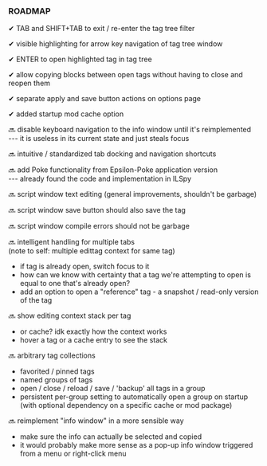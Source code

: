 ### ROADMAP

✔ TAB and SHIFT+TAB to exit / re-enter the tag tree filter

✔ visible highlighting for arrow key navigation of tag tree window

✔ ENTER to open highlighted tag in tag tree

✔ allow copying blocks between open tags without having to close and reopen them

✔ separate apply and save button actions on options page

✔ added startup mod cache option	

🔜 disable keyboard navigation to the info window until it's reimplemented  
--- it is useless in its current state and just steals focus

🔜 intuitive / standardized tab docking and navigation shortcuts

🔜 add Poke functionality from Epsilon-Poke application version  
--- already found the code and implementation in ILSpy

🔜 script window text editing (general improvements, shouldn't be garbage)

🔜 script window save button should also save the tag

🔜 script window compile errors should not be garbage

🔜 intelligent handling for multiple tabs  
(note to self: multiple edittag context for same tag)  
* if tag is already open, switch focus to it
* how can we know with certainty that a tag we're attempting to open is equal to one that's already open?
* add an option to open a "reference" tag - a snapshot / read-only version of the tag

🔜 show editing context stack per tag  
* or cache? idk exactly how the context works  
* hover a tag or a cache entry to see the stack  

🔜 arbitrary tag collections
- favorited / pinned tags
- named groups of tags
- open / close / reload / save / 'backup' all tags in a group
- persistent per-group setting to automatically open a group on startup  
(with optional dependency on a specific cache or mod package)

🔜 reimplement "info window" in a more sensible way
- make sure the info can actually be selected and copied
- it would probably make more sense as a pop-up info window triggered from a menu or right-click menu